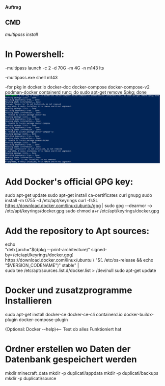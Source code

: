 **Auftrag**

## CMD 
*multipass install*

# In Powershell:

 -multipass launch -c 2 -d 70G -m 4G -n m143 lts

 -multipass.exe shell m143

 -for pkg in docker.io docker-doc docker-compose docker-compose-v2 podman-docker containerd runc; do sudo apt-get remove $pkg; done
![Alt text](image.png)

# Add Docker's official GPG key:
sudo apt-get update
sudo apt-get install ca-certificates curl gnupg
sudo install -m 0755 -d /etc/apt/keyrings
curl -fsSL https://download.docker.com/linux/ubuntu/gpg | sudo gpg --dearmor -o /etc/apt/keyrings/docker.gpg
sudo chmod a+r /etc/apt/keyrings/docker.gpg

# Add the repository to Apt sources:
echo \
  "deb [arch="$(dpkg --print-architecture)" signed-by=/etc/apt/keyrings/docker.gpg] https://download.docker.com/linux/ubuntu \
  "$(. /etc/os-release && echo "$VERSION_CODENAME")" stable" | \
  sudo tee /etc/apt/sources.list.d/docker.list > /dev/null
sudo apt-get update

# Docker und zusatzprogramme Installieren

sudo apt-get install docker-ce docker-ce-cli containerd.io docker-buildx-plugin docker-compose-plugin

(Optional: Docker --help)<-- Test ob alles Funktioniert hat

# Ordner erstellen wo Daten der Datenbank gespeichert werden

mkdir minecraft_data
mkdir -p duplicati/appdata
mkdir -p duplicati/backups
mkdir -p duplicati/source

# 






